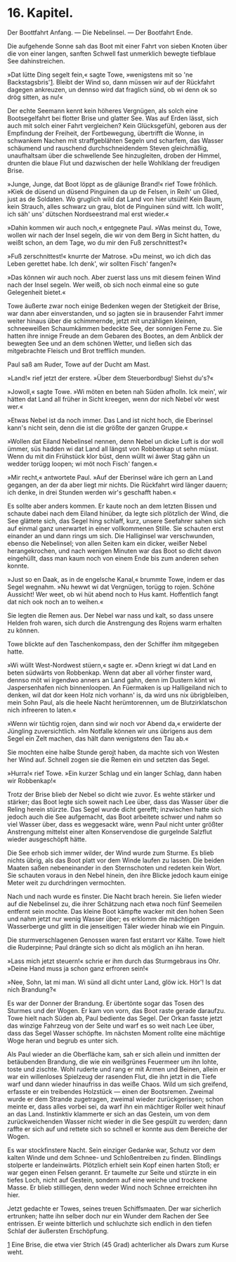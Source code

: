 <h1>16. Kapitel.</h1>

<div class="subtitle">Der Boottfahrt Anfang. &mdash; Die Nebelinsel. &mdash; Der Bootfahrt Ende.</div>

Die aufgehende Sonne sah das Boot mit einer Fahrt von sieben
Knoten über die von einer langen, sanften Schwell fast unmerklich bewegte
tiefblaue See dahinstreichen.

»Dat lütte Ding segelt fein,« sagte Towe, »wenigstens mit so 'ne
Backstagsbris'<a href="#fn1" class="refnote" id="rn1">1</a>. Bleibt der Wind so, dann müssen wir auf der Rückfahrt
dagegen ankreuzen, un dennso wird dat fraglich sünd, ob wi denn
ok so drög sitten, as nu!«

Der echte Seemann kennt kein höheres Vergnügen, als solch eine
Bootsegelfahrt bei flotter Brise und glatter See. Was auf Erden lässt,
sich auch mit solch einer Fahrt vergleichen? Kein Glücksgefühl, geboren
aus der Empfindung der Freiheit, der Fortbewegung, übertrifft die Wonne,
in schwankem Nachen mit straffgeblähten Segeln und scharfem, das Wasser
schäumend und rauschend durchschneidendem Steven gleichmäßig, unaufhaltsam
über die schwellende See hinzugleiten, droben der Himmel, drunten
die blaue Flut und dazwischen der helle Wohlklang der freudigen Brise.

»Junge, Junge, dat Boot löppt as de gläunige Brand!« rief Towe
fröhlich. »Kiek de düsend un düsend Pinguinen da up de Felsen, in
Reih' un Glied, just as de Soldaten. Wo gruglich wild dat Land von
hier utsüht! Kein Baum, kein Strauch, alles schwarz un grau, blot de
Pinguinen sünd witt. Ich wollt', ich säh' uns' dütschen Nordseestrand mal
erst wieder.«

»Dahin kommen wir auch noch,« entgegnete Paul. »Was meinst
du, Towe, wollen wir nach der Insel segeln, die wir von dem Berg in
Sicht hatten, du weißt schon, an dem Tage, wo du mir den Fuß zerschnittest?«

»Fuß zerschnittest!« knurrte der Matrose. »Du meinst, wo ich dich
das Leben gerettet habe. Ich denk', wir sollten Fisch' fangen?«

»Das können wir auch noch. Aber zuerst lass uns mit diesem feinen
Wind nach der Insel segeln. Wer weiß, ob sich noch einmal eine so
gute Gelegenheit bietet.«

Towe äußerte zwar noch einige Bedenken wegen der Stetigkeit der
Brise, war dann aber einverstanden, und so jagten sie in brausender
Fahrt immer weiter hinaus über die schimmernde, jetzt mit unzähligen
kleinen, schneeweißen Schaumkämmen bedeckte See, der sonnigen Ferne
zu. Sie hatten ihre innige Freude an dem Gebaren des Bootes, an dem
Anblick der bewegten See und an dem schönen Wetter, und ließen sich
das mitgebrachte Fleisch und Brot trefflich munden.

Paul saß am Ruder, Towe auf der Ducht am Mast.

»Land!« rief jetzt der erstere. »Über dem Steuerbordbug! Siehst
du's?«

»Jowoll,« sagte Towe. »Wi möten en beten nah Süden afholln. Ick 
mein', wir hätten dat Land all früher in Sicht kreegen, wenn dor nich
Nebel vör west wer.«

»Etwas Nebel ist da noch immer. Das Land ist nicht hoch, die
Eberinsel kann's nicht sein, denn die ist die größte der ganzen Gruppe.«

»Wollen dat Eiland Nebelinsel nennen, denn Nebel un dicke Luft
is dor woll ümmer, süs hadden wi dat Land all längst von Robbenkap
ut sehn müsst. Wenn du mit din Frühstück klor büst, denn wüllt wi
äwer Stag gähn un wedder torügg loopen; wi möt noch Fisch' fangen.«

»Mir recht,« antwortete Paul. »Auf der Eberinsel wäre ich gern
an Land gegangen, an der da aber liegt mir nichts. Die Rückfahrt
wird länger dauern; ich denke, in drei Stunden werden wir's geschafft
haben.«

Es sollte aber anders kommen. Er kaute noch an dem letzten Bissen
und schaute dabei nach dem Eiland hinüber, da legte sich plötzlich der
Wind, die See glättete sich, das Segel hing schlaff, kurz, unsere Seefahrer
sahen sich auf einmal ganz unerwartet in einer vollkommenen
Stille. Sie schauten erst einander an und dann rings um sich. Die
Halliginsel war verschwunden, ebenso die Nebelinsel; von allen Seiten
kam ein dicker, weißer Nebel herangekrochen, und nach wenigen Minuten
war das Boot so dicht davon eingehüllt, dass man kaum noch von einem
Ende bis zum anderen sehen konnte.

»Just so en Daak, as in de engelsche Kanal,« brummte Towe, indem
er das Segel wegnahm. »Nu hewwt wi dat Vergnügen, torügg
to rojen. Schöne Aussicht! Wer weet, ob wi hüt abend noch to Hus
kamt. Hoffentlich fangt dat nich ook noch an to weihen.«

Sie legten die Remen aus. Der Nebel war nass und kalt, so dass
unsere Helden froh waren, sich durch die Anstrengung des Rojens warm
erhalten zu können.

Towe blickte auf den Taschenkompass, den der Schiffer ihm mitgegeben
hatte.

»Wi wüllt West-Nordwest stüern,« sagte er. »Denn kriegt wi dat
Land en beten südwärts von Robbenkap. Wenn dat aber all vörher
finster ward, dennso möt wi irgendwo anners an Land gahn, denn im
Dustern könt wi Jaspersenhafen nich binnenloopen. An Füermaken is
up Halligeiland nich to denken, wil dat dor keen Holz nich vorhann' is,
da wird uns nix übrigbleiben, mein Sohn Paul, als die heele Nacht
herümtorennen, um de Blutzirklatschon nich infreeren to laten.«

»Wenn wir tüchtig rojen, dann sind wir noch vor Abend da,«
erwiderte der Jüngling zuversichtlich. »Im Notfalle können wir uns 
übrigens aus dem Segel ein Zelt machen, das hält dann wenigstens den
Tau ab.«

Sie mochten eine halbe Stunde gerojt haben, da machte sich von
Westen her Wind auf. Schnell zogen sie die Remen ein und setzten das
Segel.

»Hurra!« rief Towe. »Ein kurzer Schlag und ein langer Schlag,
dann haben wir Robbenkap!«

Trotz der Brise blieb der Nebel so dicht wie zuvor. Es wehte
stärker und stärker; das Boot legte sich soweit nach Lee über, dass das
Wasser über die Reling herein stürzte.	Das Segel wurde dicht gerefft;
inzwischen hatte sich jedoch auch die See aufgemacht, das Boot arbeitete
schwer und nahm so viel Wasser über, dass es weggesackt wäre, wenn
Paul nicht unter größter Anstrengung mittelst einer alten Konservendose
die gurgelnde Salzflut wieder ausgeschöpft hätte.

Die See erhob sich immer wilder, der Wind wurde zum Sturme.
Es blieb nichts übrig, als das Boot platt vor dem Winde laufen zu
lassen. Die beiden Maaten saßen nebeneinander in den Sternschoten
und redeten kein Wort. Sie schauten voraus in den Nebel hinein, den
ihre Blicke jedoch kaum einige Meter weit zu durchdringen vermochten.

Nach und nach wurde es finster. Die Nacht brach herein. Sie
liefen wieder auf die Nebelinsel zu, die ihrer Schätzung nach etwa noch
fünf Seemeilen entfernt sein mochte. Das kleine Boot kämpfte wacker
mit den hohen Seen und nahm jetzt nur wenig Wasser über; es erklomm
die mächtigen Wasserberge und glitt in die jenseitigen Täler wieder hinab
wie ein Pinguin.

Die sturmverschlagenen Genossen waren fast erstarrt vor Kälte.
Towe hielt die Ruderpinne; Paul drängte sich so dicht als möglich an
ihn heran.

»Lass mich jetzt steuern!« schrie er ihm durch das Sturmgebraus ins
Ohr. »Deine Hand muss ja schon ganz erfroren sein!«

»Nee, Sohn, lat mi man. Wi sünd all dicht unter Land, glöw ick.
Hör'! Is dat nich Brandung?«

Es war der Donner der Brandung. Er übertönte sogar das Tosen
des Sturmes und der Wogen. Er kam von vorn, das Boot raste gerade
daraufzu. Towe hielt nach Süden ab, Paul bediente das Segel. Der
Orkan fasste jetzt das winzige Fahrzeug von der Seite und warf es so
weit nach Lee über, dass das Segel Wasser schöpfte. Im nächsten Moment
rollte eine mächtige Woge heran und begrub es unter sich.

Als Paul wieder an die Oberfläche kam, sah er sich allein und inmitten 
der betäubenden Brandung, die wie ein weißgrünes Feuermeer um
ihn lohte, toste und zischte. Wohl ruderte und rang er mit Armen und
Beinen, allein er war ein willenloses Spielzeug der rasenden Flut, die
ihn jetzt in die Tiefe warf und dann wieder hinaufriss in das weiße
Chaos. Wild um sich greifend, erfasste er ein treibendes Holzstück &mdash;
einen der Bootsremen. Zweimal wurde er dem Strande zugetragen,
zweimal wieder zurückgerissen; schon meinte er, dass alles vorbei sei, da
warf ihn ein mächtiger Roller weit hinauf an das Land. Instinktiv
klammerte er sich an das Gestein, um von dem zurückweichenden Wasser
nicht wieder in die See gespült zu werden; dann raffte er sich auf und
rettete sich so schnell er konnte aus dem Bereiche der Wogen.

Es war stockfinstere Nacht. Sein einziger Gedanke war, Schutz vor
dem kalten Winde und dem Schnee- und Schloßentreiben zu finden.
Blindlings stolperte er landeinwärts. Plötzlich erhielt sein Kopf einen
harten Stoß; er war gegen einen Felsen gerannt. Er taumelte zur Seite
und stürzte in ein tiefes Loch, nicht auf Gestein, sondern auf eine weiche
und trockene Masse. Er blieb stillliegen, denn weder Wind noch Schnee
erreichten ihn hier.

Jetzt gedachte er Towes, seines treuen Schiffsmaaten. Der war
sicherlich ertrunken; hatte ihn selber doch nur ein Wunder dem Rachen
der See entrissen. Er weinte bitterlich und schluchzte sich endlich in den
tiefen Schlaf der äußersten Erschöpfung.

<div class="footnote" id="fn1"><a href="#rn1">1</a> Eine Brise, die etwa vier Strich (45 Grad) achterlicher als Dwars zum
Kurse weht.</div>

